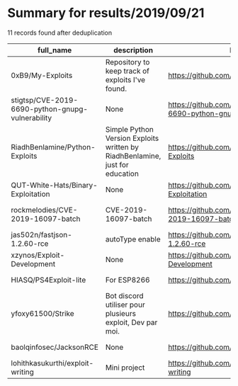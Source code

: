 
# Summary for results/2019/09/21
    
11 records found after deduplication

| full_name | description | html_url | matched_list | matched_count | pushed_at | size | stargazers_count | language | forks_count | vul_ids |
|--------------------------------------------------|------------------------------------------------------------------------------|---------------------------------------------------------------------|----------------|-----------------|---------------------------|--------|--------------------|------------|---------------|--------------------|
| 0xB9/My-Exploits | Repository to keep track of exploits I've found. | https://github.com/0xB9/My-Exploits | ['exploit'] | 1 | 2019-09-21 03:23:57+00:00 | 33 | 0 | | 2 | [] |
| stigtsp/CVE-2019-6690-python-gnupg-vulnerability | None | https://github.com/stigtsp/CVE-2019-6690-python-gnupg-vulnerability | ['cve-2'] | 1 | 2019-09-21 17:35:44+00:00 | 35 | 1 | Python | 1 | ['CVE-2019-6690'] |
| RiadhBenlamine/Python-Exploits | Simple Python Version Exploits written by RiadhBenlamine, just for education | https://github.com/RiadhBenlamine/Python-Exploits | ['exploit'] | 1 | 2019-09-21 13:39:53+00:00 | 3 | 0 | Python | 0 | [] |
| QUT-White-Hats/Binary-Exploitation | None | https://github.com/QUT-White-Hats/Binary-Exploitation | ['exploit'] | 1 | 2019-09-21 01:49:02+00:00 | 196 | 0 | | 0 | [] |
| rockmelodies/CVE-2019-16097-batch | CVE-2019-16097-batch | https://github.com/rockmelodies/CVE-2019-16097-batch | ['cve-2'] | 1 | 2019-09-21 04:51:38+00:00 | 6 | 5 | Python | 2 | ['CVE-2019-16097'] |
| jas502n/fastjson-1.2.60-rce | autoType enable | https://github.com/jas502n/fastjson-1.2.60-rce | ['rce'] | 1 | 2019-09-21 14:38:34+00:00 | 1429 | 34 | nan | 5 | [] |
| xzynos/Exploit-Development | None | https://github.com/xzynos/Exploit-Development | ['exploit'] | 1 | 2019-09-21 07:20:34+00:00 | 10 | 0 | Python | 0 | [] |
| HIASQ/PS4Exploit-lite | For ESP8266 | https://github.com/HIASQ/PS4Exploit-lite | ['exploit'] | 1 | 2019-09-21 14:23:28+00:00 | 1220 | 1 | | 0 | [] |
| yfoxy61500/Strike | Bot discord utiliser pour plusieurs exploit, Dev par moi. | https://github.com/yfoxy61500/Strike | ['exploit'] | 1 | 2019-09-21 14:08:05+00:00 | 3 | 0 | JavaScript | 0 | [] |
| baolqinfosec/JacksonRCE | None | https://github.com/baolqinfosec/JacksonRCE | ['rce'] | 1 | 2019-09-21 18:17:56+00:00 | 1 | 0 | nan | 0 | [] |
| lohithkasukurthi/exploit-writing | Mini project | https://github.com/lohithkasukurthi/exploit-writing | ['exploit'] | 1 | 2019-09-21 20:14:38+00:00 | 0 | 0 | | 0 | [] |
